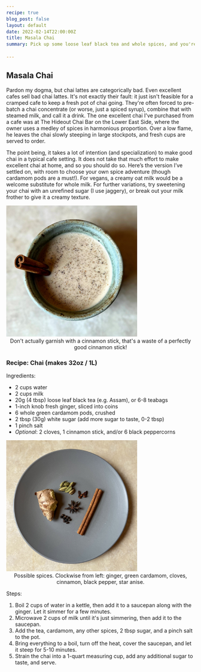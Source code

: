 ```yaml
---
recipe: true
blog_post: false
layout: default
date: 2022-02-14T22:00:00Z
title: Masala Chai
summary: Pick up some loose leaf black tea and whole spices, and you're well on your way to better mornings.

---
```


## Masala Chai

Pardon my dogma, but chai lattes are categorically bad. Even excellent cafes sell bad chai lattes. It's not exactly their fault: it just isn't feasible for a cramped cafe to keep a fresh pot of chai going. They're often forced to pre-batch a chai concentrate (or worse, just a spiced syrup), combine that with steamed milk, and call it a drink. The one excellent chai I've purchased from a cafe was at The Hideout Chai Bar on the Lower East Side, where the owner uses a medley of spices in harmonious proportion. Over a low flame, he leaves the chai slowly steeping in large stockpots, and fresh cups are served to order.

The point being, it takes a lot of intention (and specialization) to make good chai in a typical cafe setting. It does not take that much effort to make excellent chai at home, and so you should do so. Here’s the version I’ve settled on, with room to choose your own spice adventure (though cardamom pods are a must!). For vegans, a creamy oat milk would be a welcome substitute for whole milk. For further variations, try sweetening your chai with an unrefined sugar (I use jaggery), or break out your milk frother to give it a creamy texture.

<img class="standard" src="/images/recipes/cup_of_chai.jpg" alt="A cup of chai, garnished with a cinnamon stick." style="width: 350px;"> 
<center><span style="font-weight: normal;">Don't actually garnish with a cinnamon stick, that's a waste of a perfectly good cinnamon stick!</span></center>

### Recipe: Chai (makes 32oz / 1L)

Ingredients:
- 2 cups water
- 2 cups milk
- 20g (4 tbsp) loose leaf black tea (e.g. Assam), or 6-8 teabags
- 1-inch knob fresh ginger, sliced into coins
- 6 whole green cardamom pods, crushed
- 2 tbsp (30g) white sugar (add more sugar to taste, 0-2 tbsp)
- 1 pinch salt
- _Optional_: 2 cloves, 1 cinnamon stick, and/or 6 black peppercorns

<img class="standard" src="/images/recipes/chai_spices_raw.jpg" alt="Spices on a plate." style="width: 350px;"> 
<center><span style="font-weight: normal;">Possible spices. Clockwise from left: ginger, green cardamom, cloves, cinnamon, black pepper, star anise.</span></center>

Steps:
1. Boil 2 cups of water in a kettle, then add it to a saucepan along with the ginger. Let it simmer for a few minutes.
2. Microwave 2 cups of milk until it's just simmering, then add it to the saucepan.
3. Add the tea, cardamom, any other spices, 2 tbsp sugar, and a pinch salt to the pot.
4. Bring everything to a boil, turn off the heat, cover the saucepan, and let it steep for 5-10 minutes.
5. Strain the chai into a 1-quart measuring cup, add any additional sugar to taste, and serve.
